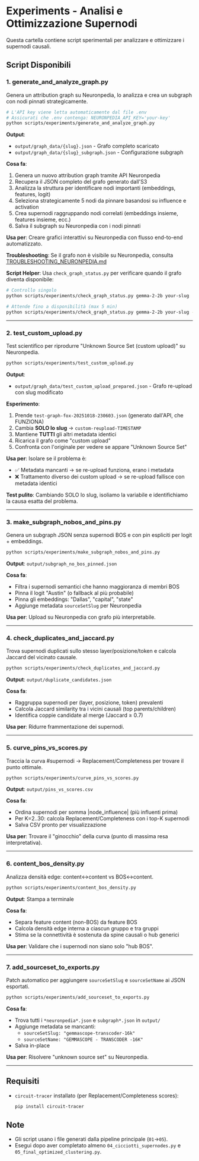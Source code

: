 # Experiments - Analisi e Ottimizzazione Supernodi

Questa cartella contiene script sperimentali per analizzare e ottimizzare i supernodi causali.

## Script Disponibili

### 1. generate_and_analyze_graph.py
Genera un attribution graph su Neuronpedia, lo analizza e crea un subgraph con nodi pinnati strategicamente.

```bash
# L'API key viene letta automaticamente dal file .env
# Assicurati che .env contenga: NEURONPEDIA_API_KEY='your-key'
python scripts/experiments/generate_and_analyze_graph.py
```

**Output**: 
- `output/graph_data/{slug}.json` - Grafo completo scaricato
- `output/graph_data/{slug}_subgraph.json` - Configurazione subgraph

**Cosa fa**:
1. Genera un nuovo attribution graph tramite API Neuronpedia
2. Recupera il JSON completo del grafo generato dall'S3
3. Analizza la struttura per identificare nodi importanti (embeddings, features, logit)
4. Seleziona strategicamente 5 nodi da pinnare basandosi su influence e activation
5. Crea supernodi raggruppando nodi correlati (embeddings insieme, features insieme, ecc.)
6. Salva il subgraph su Neuronpedia con i nodi pinnati

**Usa per**: Creare grafici interattivi su Neuronpedia con flusso end-to-end automatizzato.

**Troubleshooting**: Se il grafo non è visibile su Neuronpedia, consulta [TROUBLESHOOTING_NEURONPEDIA.md](TROUBLESHOOTING_NEURONPEDIA.md)

**Script Helper**: Usa `check_graph_status.py` per verificare quando il grafo diventa disponibile:
```bash
# Controllo singolo
python scripts/experiments/check_graph_status.py gemma-2-2b your-slug

# Attende fino a disponibilità (max 5 min)
python scripts/experiments/check_graph_status.py gemma-2-2b your-slug --wait
```

---

### 2. test_custom_upload.py
Test scientifico per riprodurre "Unknown Source Set (custom upload)" su Neuronpedia.

```bash
python scripts/experiments/test_custom_upload.py
```

**Output**: 
- `output/graph_data/test_custom_upload_prepared.json` - Grafo re-upload con slug modificato

**Esperimento**:
1. Prende `test-graph-fox-20251018-230603.json` (generato dall'API, che FUNZIONA)
2. Cambia **SOLO lo slug** → `custom-reupload-TIMESTAMP`
3. Mantiene **TUTTI** gli altri metadata identici
4. Ricarica il grafo come "custom upload"
5. Confronta con l'originale per vedere se appare "Unknown Source Set"

**Usa per**: Isolare se il problema è:
- ✅ Metadata mancanti → se re-upload funziona, erano i metadata
- ❌ Trattamento diverso dei custom upload → se re-upload fallisce con metadata identici

**Test pulito**: Cambiando SOLO lo slug, isoliamo la variabile e identifichiamo la causa esatta del problema.

---

### 3. make_subgraph_nobos_and_pins.py
Genera un subgraph JSON senza supernodi BOS e con pin espliciti per logit + embeddings.

```bash
python scripts/experiments/make_subgraph_nobos_and_pins.py
```

**Output**: `output/subgraph_no_bos_pinned.json`

**Cosa fa**:
- Filtra i supernodi semantici che hanno maggioranza di membri BOS
- Pinna il logit "Austin" (o fallback al più probabile)
- Pinna gli embeddings: "Dallas", "capital", "state"
- Aggiunge metadata `sourceSetSlug` per Neuronpedia

**Usa per**: Upload su Neuronpedia con grafo più interpretabile.

---

### 4. check_duplicates_and_jaccard.py
Trova supernodi duplicati sullo stesso layer/posizione/token e calcola Jaccard del vicinato causale.

```bash
python scripts/experiments/check_duplicates_and_jaccard.py
```

**Output**: `output/duplicate_candidates.json`

**Cosa fa**:
- Raggruppa supernodi per (layer, posizione, token) prevalenti
- Calcola Jaccard similarity tra i vicini causali (top parents/children)
- Identifica coppie candidate al merge (Jaccard ≥ 0.7)

**Usa per**: Ridurre frammentazione dei supernodi.

---

### 5. curve_pins_vs_scores.py
Traccia la curva #supernodi → Replacement/Completeness per trovare il punto ottimale.

```bash
python scripts/experiments/curve_pins_vs_scores.py
```

**Output**: `output/pins_vs_scores.csv`

**Cosa fa**:
- Ordina supernodi per somma |node_influence| (più influenti prima)
- Per K=2..30: calcola Replacement/Completeness con i top-K supernodi
- Salva CSV pronto per visualizzazione

**Usa per**: Trovare il "ginocchio" della curva (punto di massima resa interpretativa).

---

### 6. content_bos_density.py
Analizza densità edge: content↔content vs BOS↔content.

```bash
python scripts/experiments/content_bos_density.py
```

**Output**: Stampa a terminale

**Cosa fa**:
- Separa feature content (non-BOS) da feature BOS
- Calcola densità edge interna a ciascun gruppo e tra gruppi
- Stima se la connettività è sostenuta da spine causali o hub generici

**Usa per**: Validare che i supernodi non siano solo "hub BOS".

---

### 7. add_sourceset_to_exports.py
Patch automatico per aggiungere `sourceSetSlug` e `sourceSetName` ai JSON esportati.

```bash
python scripts/experiments/add_sourceset_to_exports.py
```

**Cosa fa**:
- Trova tutti i `*neuronpedia*.json` e `subgraph*.json` in `output/`
- Aggiunge metadata se mancanti:
  - `sourceSetSlug: "gemmascope-transcoder-16k"`
  - `sourceSetName: "GEMMASCOPE - TRANSCODER -16K"`
- Salva in-place

**Usa per**: Risolvere "unknown source set" su Neuronpedia.

---

## Requisiti

- `circuit-tracer` installato (per Replacement/Completeness scores):
  ```bash
  pip install circuit-tracer
  ```

## Note

- Gli script usano i file generati dalla pipeline principale (`01`→`05`).
- Esegui dopo aver completato almeno `04_cicciotti_supernodes.py` e `05_final_optimized_clustering.py`.
